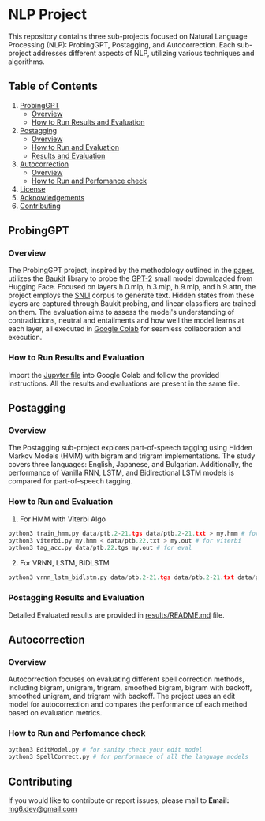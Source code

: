 # NLP Project

This repository contains three sub-projects focused on Natural Language Processing (NLP): ProbingGPT, Postagging, and Autocorrection. Each sub-project addresses different aspects of NLP, utilizing various techniques and algorithms.

## Table of Contents
1. [ProbingGPT](#probinggpt)
    - [Overview](#overview)
    - [How to Run Results and Evaluation](#how-to-run-results-and-evaluation)
2. [Postagging](#postagging)
    - [Overview](#overview-1)
    - [How to Run and Evaluation](#how-to-run-and-evaluation)
    - [Results and Evaluation](#postagging-results-and-evaluation)
3. [Autocorrection](#autocorrection)
    - [Overview](#overview-2)
    - [How to Run and Perfomance check](#how-to-run-and-perfomance-check)
4. [License](#license)
5. [Acknowledgements](#acknowledgements)
6. [Contributing](#contributing)

## ProbingGPT

### Overview
The ProbingGPT project, inspired by the methodology outlined in the [paper](https://arxiv.org/abs/1610.01644), utilizes the [Baukit](https://github.com/davidbau/baukit) library to probe the [GPT-2](https://huggingface.co/docs/transformers/v4.35.0/en/model_doc/gpt2#transformers.GPT2LMHeadModel) small model downloaded from Hugging Face. Focused on layers h.0.mlp, h.3.mlp, h.9.mlp, and h.9.attn, the project employs the [SNLI](https://nlp.stanford.edu/pubs/snli_paper.pdf) corpus to generate text. Hidden states from these layers are captured through Baukit probing, and linear classifiers are trained on them. The evaluation aims to assess the model's understanding of contradictions, neutral and entailments and how well the model learns at each layer, all executed in [Google Colab](https://colab.research.google.com/) for seamless collaboration and execution.

### How to Run Results and Evaluation
Import the [Jupyter file](ProbingGPT/NLPProbingGPT.ipynb) into Google Colab and follow the provided instructions. All the results and evaluations are present in the same file.

## Postagging

### Overview
The Postagging sub-project explores part-of-speech tagging using Hidden Markov Models (HMM) with bigram and trigram implementations. The study covers three languages: English, Japanese, and Bulgarian. Additionally, the performance of Vanilla RNN, LSTM, and Bidirectional LSTM models is compared for part-of-speech tagging.

### How to Run and Evaluation
1. For HMM with Viterbi Algo
```python
python3 train_hmm.py data/ptb.2-21.tgs data/ptb.2-21.txt > my.hmm # for training
python3 viterbi.py my.hmm < data/ptb.22.txt > my.out # for viterbi
python3 tag_acc.py data/ptb.22.tgs my.out # for eval
```
2. For VRNN, LSTM, BIDLSTM
```python
python3 vrnn_lstm_bidlstm.py data/ptb.2-21.tgs data/ptb.2-21.txt data/ptb.22.tgs data/ptb.22.txt 22_1.out # for training and eval
```

### Postagging Results and Evaluation
Detailed Evaluated results are provided in [results/README.md](Postagging/README.md) file.

## Autocorrection

### Overview
Autocorrection focuses on evaluating different spell correction methods, including bigram, unigram, trigram, smoothed bigram, bigram with backoff, smoothed unigram, and trigram with backoff. The project uses an edit model for autocorrection and compares the performance of each method based on evaluation metrics.

### How to Run and Perfomance check
```python
python3 EditModel.py # for sanity check your edit model
python3 SpellCorrect.py # for performance of all the language models
```

## Contributing
If you would like to contribute or report issues, please mail to **Email:** mg6.dev@gmail.com